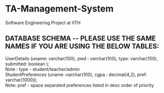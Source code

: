 # TA-Management-System
Software Engineering Project at IITH

## DATABASE SCHEMA -- PLEASE USE THE SAME NAMES IF YOU ARE USING THE BELOW TABLES:
UserDetails (uname: varchar(100), pwd : varchar(100), type: varchar(100), submitted: boolean );  
Note : type - student/teacher/admin  
StudentPreferences (uname :varchar(100), cgpa : decimal(4,2), pref: varchar(1000));  
Note: pref - space separated preferences listed in desc order of priority  

### <FILL REST OF THE TABLES>
